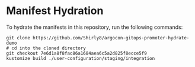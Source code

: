 # Manifest Hydration

To hydrate the manifests in this repository, run the following commands:

```shell
git clone https://github.com/Shirly8/argocon-gitops-promoter-hydrate-demo
# cd into the cloned directory
git checkout 7e6d1a8f8fac86a1684aea6c5a2d825f8ecce5f9
kustomize build ./user-configuration/staging/integration
```
